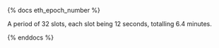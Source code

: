 {% docs eth_epoch_number %}

A period of 32 slots, each slot being 12 seconds, totalling 6.4 minutes.

{% enddocs %}